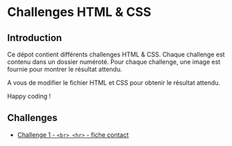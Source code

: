 # Challenges HTML & CSS

## Introduction

Ce dépot contient différents challenges HTML & CSS. Chaque challenge est contenu dans un dossier numéroté. Pour chaque challenge, une image est fournie pour montrer le résultat attendu.

A vous de modifier le fichier HTML et CSS pour obtenir le résultat attendu.

Happy coding !

## Challenges

- [Challenge 1 - `<br> <hr>` - fiche contact ](./Challenge-1/)
